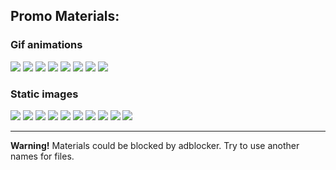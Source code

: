 ## Promo Materials:

### Gif animations

![](https://github.com/edu-affiliates/promo_materials_99papers/blob/master/gif/160by601.gif  "")
![](https://github.com/edu-affiliates/promo_materials_99papers/blob/master/gif/300by251.gif  "")
![](https://github.com/edu-affiliates/promo_materials_99papers/blob/master/gif/300by601.gif  "")
![](https://github.com/edu-affiliates/promo_materials_99papers/blob/master/gif/336by281.gif  "")
![](https://github.com/edu-affiliates/promo_materials_99papers/blob/master/gif/468by61.gif  "")
![](https://github.com/edu-affiliates/promo_materials_99papers/blob/master/gif/728by91.gif  "")
![](https://github.com/edu-affiliates/promo_materials_99papers/blob/master/gif/970by91.gif "")
![](https://github.com/edu-affiliates/promo_materials_99papers/blob/master/gif/970by251.gif  "")

### Static images

![](https://github.com/edu-affiliates/promo_materials_99papers/blob/master/static/160by601.jpg  "")
![](https://github.com/edu-affiliates/promo_materials_99papers/blob/master/static/300by251.jpg  "")
![](https://github.com/edu-affiliates/promo_materials_99papers/blob/master/static/300by601.jpg  "")
![](https://github.com/edu-affiliates/promo_materials_99papers/blob/master/static/336by28by02.jpg  "")
![](https://github.com/edu-affiliates/promo_materials_99papers/blob/master/static/336by281.jpg  "")
![](https://github.com/edu-affiliates/promo_materials_99papers/blob/master/static/468by61.jpg  "")
![](https://github.com/edu-affiliates/promo_materials_99papers/blob/master/static/728by9by02.jpg  "")
![](https://github.com/edu-affiliates/promo_materials_99papers/blob/master/static/728by91.jpg  "")
![](https://github.com/edu-affiliates/promo_materials_99papers/blob/master/static/970by91.jpg  "")
![](https://github.com/edu-affiliates/promo_materials_99papers/blob/master/static/970by251.jpg  "")

---

**Warning!** Materials could be blocked by adblocker. Try to use another names for files.





















